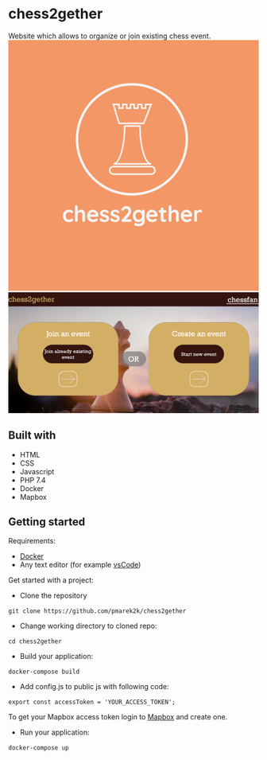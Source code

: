 # chess2gether

Website which allows to organize or join existing chess event.
![Example](./public/img/logo.jpeg)
</br>
![Website](./public/img/image.png)

## Built with

- HTML
- CSS
- Javascript
- PHP 7.4
- Docker
- Mapbox


## Getting started
Requirements:
- [Docker](https://www.docker.com/)
- Any text editor (for example [vsCode](https://www.docker.com/))

Get started with a project:
- Clone the repository
```
git clone https://github.com/pmarek2k/chess2gether
```
- Change working directory to cloned repo:
```
cd chess2gether
```
- Build your application:
``` 
docker-compose build
```
- Add config.js to public js with following code:
``` 
export const accessToken = 'YOUR_ACCESS_TOKEN';
```
To get your Mapbox access token login to [Mapbox](https://www.mapbox.com/) and create one.
- Run your application:
```angular2html
docker-compose up
```
